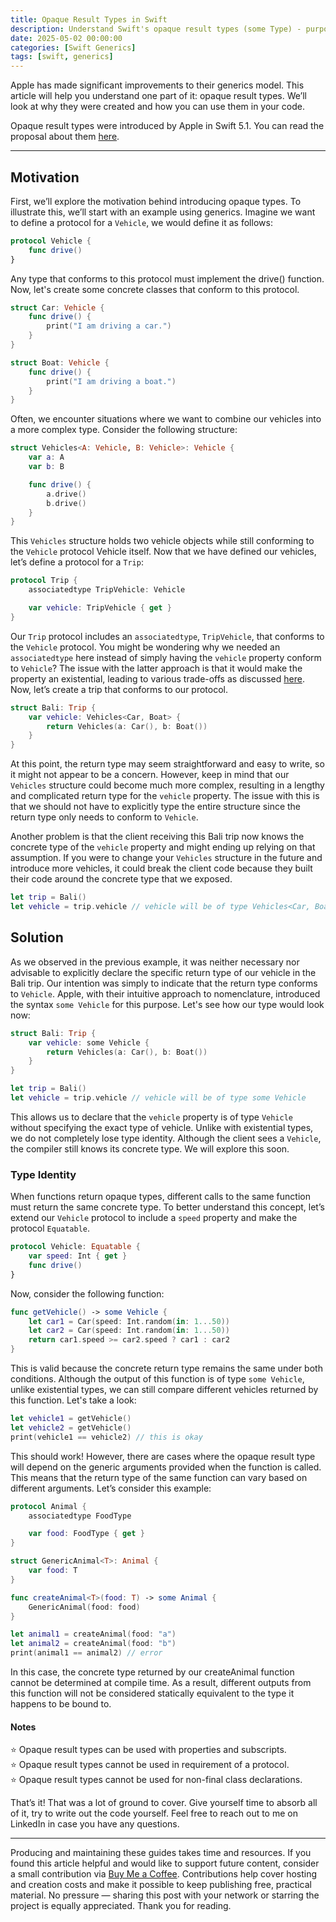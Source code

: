 ```yaml
---
title: Opaque Result Types in Swift
description: Understand Swift's opaque result types (some Type) - purpose, how they hide concrete types while preserving API flexibility, and practical examples.
date: 2025-05-02 00:00:00
categories: [Swift Generics]
tags: [swift, generics]
---
```

Apple has made significant improvements to their generics model. This article will help you understand one part of it: opaque result types. We’ll look at why they were created and how you can use them in your code.

Opaque result types were introduced by Apple in Swift 5.1. You can read the proposal about them [here](https://github.com/swiftlang/swift-evolution/blob/main/proposals/0244-opaque-result-types.md).

---

## Motivation
First, we’ll explore the motivation behind introducing opaque types. To illustrate this, we’ll start with an example using generics. Imagine we want to define a protocol for a `Vehicle`, we would define it as follows:

```swift
protocol Vehicle {
    func drive()
}
```

Any type that conforms to this protocol must implement the drive() function. Now, let's create some concrete classes that conform to this protocol.

```swift
struct Car: Vehicle {
    func drive() {
        print("I am driving a car.")
    }
}

struct Boat: Vehicle {
    func drive() {
        print("I am driving a boat.")
    }
}
```

Often, we encounter situations where we want to combine our vehicles into a more complex type. Consider the following structure:

```swift
struct Vehicles<A: Vehicle, B: Vehicle>: Vehicle {
    var a: A
    var b: B

    func drive() {
        a.drive()
        b.drive()
    }
}
```

This `Vehicles` structure holds two vehicle objects while still conforming to the `Vehicle` protocol Vehicle itself. Now that we have defined our vehicles, let’s define a protocol for a `Trip`:

```swift
protocol Trip {
    associatedtype TripVehicle: Vehicle

    var vehicle: TripVehicle { get }
}
```

Our `Trip` protocol includes an `associatedtype`, `TripVehicle`, that conforms to the `Vehicle` protocol. You might be wondering why we needed an `associatedtype` here instead of simply having the `vehicle` property conform to `Vehicle`? The issue with the latter approach is that it would make the property an existential, leading to various trade-offs as discussed [here](https://forums.swift.org/t/improving-the-ui-of-generics/22814). Now, let’s create a trip that conforms to our protocol.

```swift
struct Bali: Trip {
    var vehicle: Vehicles<Car, Boat> {
        return Vehicles(a: Car(), b: Boat())
    }
}
```

At this point, the return type may seem straightforward and easy to write, so it might not appear to be a concern. However, keep in mind that our `Vehicles` structure could become much more complex, resulting in a lengthy and complicated return type for the `vehicle` property. The issue with this is that we should not have to explicitly type the entire structure since the return type only needs to conform to `Vehicle`.

Another problem is that the client receiving this Bali trip now knows the concrete type of the `vehicle` property and might ending up relying on that assumption. If you were to change your `Vehicles` structure in the future and introduce more vehicles, it could break the client code because they built their code around the concrete type that we exposed.

```swift
let trip = Bali()
let vehicle = trip.vehicle // vehicle will be of type Vehicles<Car, Boat>
```

## Solution

As we observed in the previous example, it was neither necessary nor advisable to explicitly declare the specific return type of our vehicle in the Bali trip. Our intention was simply to indicate that the return type conforms to `Vehicle`. Apple, with their intuitive approach to nomenclature, introduced the syntax `some Vehicle` for this purpose. Let's see how our type would look now:

```swift
struct Bali: Trip {
    var vehicle: some Vehicle {
        return Vehicles(a: Car(), b: Boat())
    }
}

let trip = Bali()
let vehicle = trip.vehicle // vehicle will be of type some Vehicle
```

This allows us to declare that the `vehicle` property is of type `Vehicle` without specifying the exact type of vehicle. Unlike with existential types, we do not completely lose type identity. Although the client sees a `Vehicle`, the compiler still knows its concrete type. We will explore this soon.

### Type Identity

When functions return opaque types, different calls to the same function must return the same concrete type. To better understand this concept, let’s extend our `Vehicle` protocol to include a `speed` property and make the protocol `Equatable`.

```swift
protocol Vehicle: Equatable {
    var speed: Int { get }
    func drive()
}
```

Now, consider the following function:

```swift
func getVehicle() -> some Vehicle {
    let car1 = Car(speed: Int.random(in: 1...50))
    let car2 = Car(speed: Int.random(in: 1...50))
    return car1.speed >= car2.speed ? car1 : car2
}
```

This is valid because the concrete return type remains the same under both conditions. Although the output of this function is of type `some Vehicle`, unlike existential types, we can still compare different vehicles returned by this function. Let's take a look:

```swift
let vehicle1 = getVehicle()
let vehicle2 = getVehicle()
print(vehicle1 == vehicle2) // this is okay
```

This should work! However, there are cases where the opaque result type will depend on the generic arguments provided when the function is called. This means that the return type of the same function can vary based on different arguments. Let’s consider this example:

```swift
protocol Animal {
    associatedtype FoodType

    var food: FoodType { get }
}

struct GenericAnimal<T>: Animal {
    var food: T
}

func createAnimal<T>(food: T) -> some Animal {
    GenericAnimal(food: food)
}

let animal1 = createAnimal(food: "a")
let animal2 = createAnimal(food: "b")
print(animal1 == animal2) // error
```

In this case, the concrete type returned by our createAnimal function cannot be determined at compile time. As a result, different outputs from this function will not be considered statically equivalent to the type it happens to be bound to.

#### Notes  
⭐️ Opaque result types can be used with properties and subscripts.  
⭐ Opaque result types cannot be used in requirement of a protocol.  
⭐ Opaque result types cannot be used for non-final class declarations.  

That’s it! That was a lot of ground to cover. Give yourself time to absorb all of it, try to write out the code yourself. Feel free to reach out to me on LinkedIn in case you have any questions.

---

Producing and maintaining these guides takes time and resources. If you found this article helpful and would like to support future content, consider a small contribution via [Buy Me a Coffee](https://buymeacoffee.com/swiftsimplified). Contributions help cover hosting and creation costs and make it possible to keep publishing free, practical material. No pressure — sharing this post with your network or starring the project is equally appreciated. Thank you for reading.